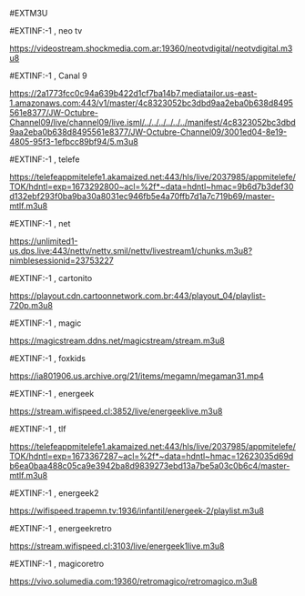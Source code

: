 


#EXTM3U
 
#EXTINF:-1 , neo tv
 
https://videostream.shockmedia.com.ar:19360/neotvdigital/neotvdigital.m3u8


#EXTINF:-1 , Canal 9

https://2a1773fcc0c94a639b422d1cf7ba14b7.mediatailor.us-east-1.amazonaws.com:443/v1/master/4c8323052bc3dbd9aa2eba0b638d8495561e8377/JW-Octubre-Channel09/live/channel09/live.isml/../../../../../../manifest/4c8323052bc3dbd9aa2eba0b638d8495561e8377/JW-Octubre-Channel09/3001ed04-8e19-4805-95f3-1efbcc89bf94/5.m3u8

#EXTINF:-1 , telefe

https://telefeappmitelefe1.akamaized.net:443/hls/live/2037985/appmitelefe/TOK/hdntl=exp=1673292800~acl=%2f*~data=hdntl~hmac=9b6d7b3def30d132ebf293f0ba9ba30a8031ec946fb5e4a70ffb7d1a7c719b69/master-mtlf.m3u8

#EXTINF:-1 , net

https://unlimited1-us.dps.live:443/nettv/nettv.smil/nettv/livestream1/chunks.m3u8?nimblesessionid=23753227


#EXTINF:-1 , cartonito

https://playout.cdn.cartoonnetwork.com.br:443/playout_04/playlist-720p.m3u8


#EXTINF:-1 , magic

https://magicstream.ddns.net/magicstream/stream.m3u8

#EXTINF:-1 , foxkids

https://ia801906.us.archive.org/21/items/megamn/megaman31.mp4


#EXTINF:-1 , energeek

https://stream.wifispeed.cl:3852/live/energeeklive.m3u8


#EXTINF:-1 , tlf

https://telefeappmitelefe1.akamaized.net:443/hls/live/2037985/appmitelefe/TOK/hdntl=exp=1673367287~acl=%2f*~data=hdntl~hmac=12623035d69db6ea0baa488c05ca9e3942ba8d9839273ebd13a7be5a03c0b6c4/master-mtlf.m3u8


#EXTINF:-1 , energeek2

https://wifispeed.trapemn.tv:1936/infantil/energeek-2/playlist.m3u8

#EXTINF:-1 , energeekretro

https://stream.wifispeed.cl:3103/live/energeek1live.m3u8

#EXTINF:-1 , magicoretro

https://vivo.solumedia.com:19360/retromagico/retromagico.m3u8
